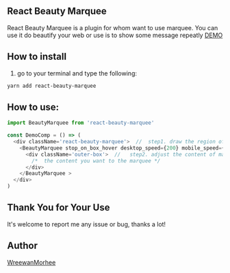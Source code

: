 ## React Beauty Marquee
React Beauty Marquee is a plugin for whom want to use marquee.
You can
use it do beautify your web
or
use is to show some message repeatly
[DEMO](https://event.hearst.com.tw/uiuxstoredemo/beautymarquee/)


## How to install
1. go to your terminal and type the following:
```bash
yarn add react-beauty-marquee
```

## How to use:
```js
import BeautyMarquee from 'react-beauty-marquee'

const DemoComp = () => (
  <div className='react-beauty-marquee'>  //  step1. draw the region of marquee and adjust its position in this div
    <BeautyMarquee stop_on_box_hover desktop_speed={200} mobile_speed={100}>  //  step3. once you have your marquee content CSS done, add the BeautyContent component to trigger it !
      <div className='outer-box'>  //   step2. adjust the content of marquee with your own CSS in this div and add content into it
        /*  the content you want to the marquee */
      </div>
    </BeautyMarquee >
  </div>
)
```

## Thank You for Your Use
It's welcome to report me any issue or bug, thanks a lot!

## Author
[WreewanMorhee](https://github.com/WreewanMorhee)
